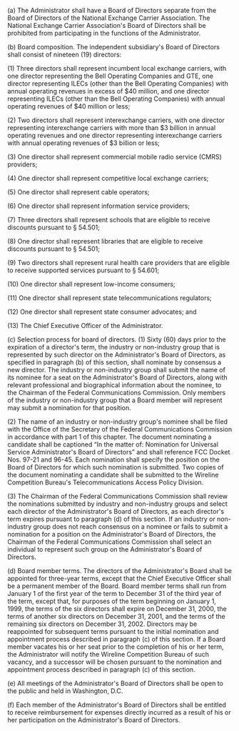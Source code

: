 (a) The Administrator shall have a Board of Directors separate from the Board of Directors of the National Exchange Carrier Association. The National Exchange Carrier Association's Board of Directors shall be prohibited from participating in the functions of the Administrator.

(b) Board composition. The independent subsidiary's Board of Directors shall consist of nineteen (19) directors:

(1) Three directors shall represent incumbent local exchange carriers, with one director representing the Bell Operating Companies and GTE, one director representing ILECs (other than the Bell Operating Companies) with annual operating revenues in excess of $40 million, and one director representing ILECs (other than the Bell Operating Companies) with annual operating revenues of $40 million or less;

(2) Two directors shall represent interexchange carriers, with one director representing interexchange carriers with more than $3 billion in annual operating revenues and one director representing interexchange carriers with annual operating revenues of $3 billion or less;

(3) One director shall represent commercial mobile radio service (CMRS) providers;

(4) One director shall represent competitive local exchange carriers;

(5) One director shall represent cable operators;

(6) One director shall represent information service providers;

(7) Three directors shall represent schools that are eligible to receive discounts pursuant to § 54.501;

(8) One director shall represent libraries that are eligible to receive discounts pursuant to § 54.501;

(9) Two directors shall represent rural health care providers that are eligible to receive supported services pursuant to § 54.601;

(10) One director shall represent low-income consumers;

(11) One director shall represent state telecommunications regulators;

(12) One director shall represent state consumer advocates; and

(13) The Chief Executive Officer of the Administrator.

(c) Selection process for board of directors. (1) Sixty (60) days prior to the expiration of a director's term, the industry or non-industry group that is represented by such director on the Administrator's Board of Directors, as specified in paragraph (b) of this section, shall nominate by consensus a new director. The industry or non-industry group shall submit the name of its nominee for a seat on the Administrator's Board of Directors, along with relevant professional and biographical information about the nominee, to the Chairman of the Federal Communications Commission. Only members of the industry or non-industry group that a Board member will represent may submit a nomination for that position.

(2) The name of an industry or non-industry group's nominee shall be filed with the Office of the Secretary of the Federal Communications Commission in accordance with part 1 of this chapter. The document nominating a candidate shall be captioned “In the matter of: Nomination for Universal Service Administrator's Board of Directors” and shall reference FCC Docket Nos. 97-21 and 96-45. Each nomination shall specify the position on the Board of Directors for which such nomination is submitted. Two copies of the document nominating a candidate shall be submitted to the Wireline Competition Bureau's Telecommunications Access Policy Division.

(3) The Chairman of the Federal Communications Commission shall review the nominations submitted by industry and non-industry groups and select each director of the Administrator's Board of Directors, as each director's term expires pursuant to paragraph (d) of this section. If an industry or non-industry group does not reach consensus on a nominee or fails to submit a nomination for a position on the Administrator's Board of Directors, the Chairman of the Federal Communications Commission shall select an individual to represent such group on the Administrator's Board of Directors.

(d) Board member terms. The directors of the Administrator's Board shall be appointed for three-year terms, except that the Chief Executive Officer shall be a permanent member of the Board. Board member terms shall run from January 1 of the first year of the term to December 31 of the third year of the term, except that, for purposes of the term beginning on January 1, 1999, the terms of the six directors shall expire on December 31, 2000, the terms of another six directors on December 31, 2001, and the terms of the remaining six directors on December 31, 2002. Directors may be reappointed for subsequent terms pursuant to the initial nomination and appointment process described in paragraph (c) of this section. If a Board member vacates his or her seat prior to the completion of his or her term, the Administrator will notify the Wireline Competition Bureau of such vacancy, and a successor will be chosen pursuant to the nomination and appointment process described in paragraph (c) of this section.

(e) All meetings of the Administrator's Board of Directors shall be open to the public and held in Washington, D.C.

(f) Each member of the Administrator's Board of Directors shall be entitled to receive reimbursement for expenses directly incurred as a result of his or her participation on the Administrator's Board of Directors.

